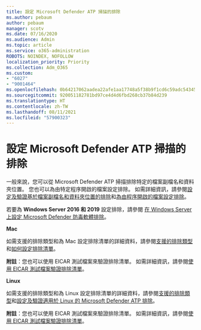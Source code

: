 ```yaml
---
title: 設定 Microsoft Defender ATP 掃描的排除
ms.author: pebaum
author: pebaum
manager: scotv
ms.date: 07/16/2020
ms.audience: Admin
ms.topic: article
ms.service: o365-administration
ROBOTS: NOINDEX, NOFOLLOW
localization_priority: Priority
ms.collection: Adm_O365
ms.custom:
- "6027"
- "9001464"
ms.openlocfilehash: 0b64217062aadea22afe1aa17748a5f38b9f1cd6c59adc54345afe3c6f12bdc2
ms.sourcegitcommit: 920051182781bd97ce4d4d6fbd268cb37b84d239
ms.translationtype: HT
ms.contentlocale: zh-TW
ms.lasthandoff: 08/11/2021
ms.locfileid: "57900323"
---
```

# <a name="configuring-exclusions-for-microsoft-defender-atp-scan"></a>設定 Microsoft Defender ATP 掃描的排除

一般來說，您可以從 Microsoft Defender ATP 掃描排除特定的檔案副檔名和資料夾位置。 您也可以為由特定程序開啟的檔案設定排除。 如需詳細資訊，請參閱[設定及驗證基於檔案副檔名和資料夾位置的排除](https://docs.microsoft.com/windows/security/threat-protection/microsoft-defender-antivirus/configure-extension-file-exclusions-microsoft-defender-antivirus)和[為由程序開啟的檔案設定排除](https://docs.microsoft.com/windows/security/threat-protection/microsoft-defender-antivirus/configure-process-opened-file-exclusions-microsoft-defender-antivirus)。

若要為 **Windows Server 2016 和 2019** 設定排除，請參閱 [在 Windows Server 上設定 Microsoft Defender 防毒軟體排除](https://docs.microsoft.com/windows/security/threat-protection/microsoft-defender-antivirus/configure-server-exclusions-microsoft-defender-antivirus)。

**Mac**

如需支援的排除類型和為 Mac 設定排除清單的詳細資料，請參閱[支援的排除類型](https://docs.microsoft.com/windows/security/threat-protection/microsoft-defender-atp/mac-exclusions#supported-exclusion-types)和[如何設定排除清單](https://docs.microsoft.com/windows/security/threat-protection/microsoft-defender-atp/mac-exclusions#how-to-configure-the-list-of-exclusions)。

**附註**：您也可以使用 EICAR 測試檔案來驗證排除清單。 如需詳細資訊，請參閱[使用 EICAR 測試檔案驗證排除清單](https://docs.microsoft.com/windows/security/threat-protection/microsoft-defender-atp/mac-exclusions#validate-exclusions-lists-with-the-eicar-test-file)。 

**Linux**

如需支援的排除類型和為 Linux 設定排除清單的詳細資料，請參閱[支援的排除類型](https://docs.microsoft.com/windows/security/threat-protection/microsoft-defender-atp/linux-exclusions#supported-exclusion-types)和[設定及驗證適用於 Linux 的 Microsoft Defender ATP 排除](https://docs.microsoft.com/windows/security/threat-protection/microsoft-defender-atp/linux-exclusions)。

**附註**：您也可以使用 EICAR 測試檔案來驗證排除清單。 如需詳細資訊，請參閱[使用 EICAR 測試檔案驗證排除清單](https://docs.microsoft.com/windows/security/threat-protection/microsoft-defender-atp/linux-exclusions#validate-exclusions-lists-with-the-eicar-test-file)。 